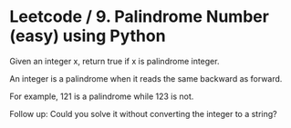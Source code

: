 # Leetcode / 9. Palindrome Number (easy) using Python

Given an integer x, return true if x is palindrome integer.

An integer is a palindrome when it reads the same backward as forward.

For example, 121 is a palindrome while 123 is not.

Follow up: Could you solve it without converting the integer to a string?

